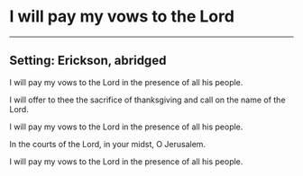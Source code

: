 # I will pay my vows to the Lord

***

## Setting: Erickson, abridged

I will pay my vows to  the Lord in the presence of all his people.

I will offer to thee the sacrifice of thanksgiving and call on the name of the Lord.

I will pay my vows to the Lord in the presence of all his people.

In the courts of the Lord, in your midst, O Jerusalem.

I will pay my vows to the Lord in the presence of all his people.